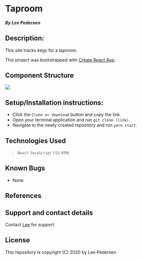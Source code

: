 # **Taproom**

##### By Lee Pedersen

## Description:
This site tracks kegs for a taproom.

This project was bootstrapped with [Create React App](https://github.com/facebook/create-react-app).

## Component Structure

<img src="src/img/componentStructure-2.jpeg">

## Setup/Installation instructions:
* Click the `Clone or download` button and copy the link.
* Open your terminal application and run `git clone (link)`.
* Navigate to the newly created repository and run `yarn start`.

## Technologies Used
> `React`
> `JavaScript`
> `CSS`
> `HTML`

## Known Bugs
* None

## References

## Support and contact details
Contact [Lee](https://github.com/LeePedersen) for support.

## License
This repository is copyright (C) 2020 by Lee Pedersen
